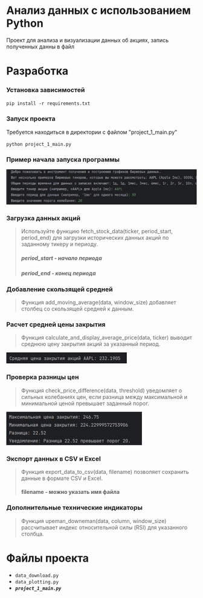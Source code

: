 # **Анализ данных с использованием Python**

Проект для анализа и визуализации данных об акциях, запись полученных данны в файл


#  **Разработка**
### Установка зависимостей

`pip install -r requirements.txt`

### Запуск проекта

Требуется находиться в директории с файлом "project_1_main.py"

`python project_1_main.py`

### Пример начала запуска программы

![начало](project_1/скриншот/начало_программы.png)


### Загрузка данных акций
>Используйте функцию fetch_stock_data(ticker, period_start, period_end) для загрузки исторических данных акций по заданному тикеру и периоду.
> ##### period_start - начало периода 
> ##### period_end - конец периода 
### Добавление скользящей средней
>Функция add_moving_average(data, window_size) добавляет столбец со скользящей средней к данным.
### Расчет средней цены закрытия
>Функция calculate_and_display_average_price(data, ticker) выводит среднюю цену закрытия акций за указанный период.

![начало](project_1/скриншот/средняя_цена_закрытия_акций.png)
### Проверка разницы цен
>Функция check_price_difference(data, threshold) уведомляет о сильных колебаниях цен, если разница между максимальной и минимальной ценой превышает заданный порог.

![начало](project_1/скриншот/Уведомление_сильных_колебаниях_указать_порог.png)

### Экспорт данных в CSV и Excel
>Функция export_data_to_csv(data, filename) позволяет сохранить данные в формате CSV и Excel.
> #### filename - можно указать имя файла

### Дополнительные технические индикаторы

>Функция upeman_downeman(data, column, window_size) рассчитывает индекс относительной силы (RSI) для указанного столбца.



# Файлы проекта
- `data_download.py`
- `data_plotting.py`
- ***`project_1_main.py`***

